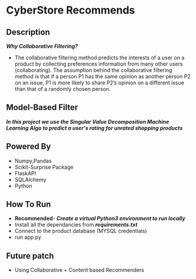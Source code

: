 # CyberStore Recommends

## Description

***Why Collaborative Filtering?***
- The collaborative filtering method predicts the interests of a user on a product by collecting preferences information from many other users (collaborating). The assumption behind the collaborative filtering method is that if a person P1 has the same opinion as another person P2 on an issue, P1 is more likely to share P2’s opinion on a different issue than that of a randomly chosen person.

## Model-Based Filter
***In this project we use the Singular Value Decomposition Machine Learning Algo to predict a user's rating for unrated shopping products***


## Powered By

- Numpy,Pandas 
- Scikit-Surprise Package
- FlaskAPI
- SQLAlchemy
- Python

## How To Run

- **Recommended**- ***Create a virtual Python3 environment to run locally***
- Install all the dependancies from ***requirements.txt***
- Connect to the product database (MYSQL credentials)
- run app.py

## Future patch

- Using Collaborative + Content based Recommenders




